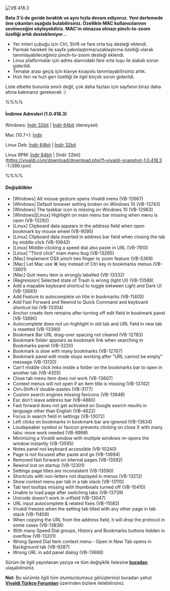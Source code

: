 ![VB 418.3](http://res.cloudinary.com/vivaldi/image/upload/v1457612277/418.3_iq54qk.png#full-width)

**Beta 3'ü de geride bıraktık ve aynı hızla devam ediyoruz. Yeni derlemede öne çıkanları aşağıda bulabilirsiniz. Özellikle MAC kullanıcılarının sevineceğini söyleyebiliriz. MAC'in olmazsa olmazı pinch-to-zoom özelliği artık destekleniyor...**

* Yer imleri çubuğu için Ctrl, Shift ve fare orta tuş desteği eklendi.
* Parmak hareketi ile sayfa yakınlaştırma/uzaklaştırma özelliği olarak tanımlayabileceğimiz pinch-to-zoom desteği eklendi.
* Linux platformalar için adres alanındaki fare orta tuşu ile alakalı sorun giderildi.
* Temalar arası geçiş için klavye kısayolu tanımlayabilirsiniz artık.
* Hızlı ileri ve hızlı geri özelliği ile ilgili birçok sorun giderildi.

Liste elbette bununla sınırlı değil, çok daha fazlası için sayfanın biraz daha altına bakmanız gerekecek :)

%%%%

#### İndirme Adresleri (1.0.418.3)

Windows: [İndir 32bit](https://vivaldi.com/download/download.php?f=Vivaldi.1.0.418.3.exe) | [İndir 64bit](https://vivaldi.com/download/download.php?f=Vivaldi.1.0.418.3.x64.exe) (deneysel)

Mac (10.7+): [İndir](https://vivaldi.com/download/download.php?f=Vivaldi.1.0.418.3.dmg)

Linux Deb: [İndir 64bit](https://vivaldi.com/download/download.php?f=vivaldi-snapshot_1.0.418.3-1_amd64.deb) | [İndir 32bit](https://vivaldi.com/download/download.php?f=vivaldi-snapshot_1.0.418.3-1_i386.de)

Linux RPM: [İndir 64bit](https://vivaldi.com/download/download.php?f=vivaldi-snapshot-1.0.418.3-1.x86_64.rpm) | [İndir 32bit](https://vivaldi.com/download/download.php?f=vivaldi-snapshot-1.0.418.3  -1.i386.rpm)

%%%%


#### Değişiklikler
* [Windows] Alt mouse gesture opens Vivaldi menu (VB-12667)
* [Windows] Default browser setting broken on Windows 10 (VB-13743)
* [Windows] The taskbar icon is missing on Windows 10 (VB-12963)
* [Windows][Linux] Highlight on main menu bar missing when menu is open (VB-13292)
* [Linux] Clipboard data appears in the address field when open bookmark by mouse wheel (VB-9095)
* [Linux] Clipboard data inserted in address bar field when closing the tab by middle click (VB-10642)
* [Linux] Middle-clicking a speed dial also paste in URL (VB-7810)
* [Linux] "Third click" main menu bug (VB-13265)
* [Mac] Implement OSX pinch two finger to zoom feature (VB-5369)
* [Mac] Let Mac use ⌘ key instead of Ctrl key in bookmarks menus (VB-13601)
* [Mac] Quit menu item is wrongly labelled (VB-13332)
* [Regression] Selected state of Trash is wrong (light UI) (VB-13588)
* Add a mapable keyboard shortcut to toggle between Light and Dark UI (VB-13693)
* Add Feature to autocomplete on title in bookmarks (VB-11405)
* Add Fast Forward and Rewind to Quick Command and keyboard shortcut list (VB-13304)
* Anchor create item remains after turning off edit field in bookmark panel (VB-13890)
* Autocomplete does not un-highlight in old tab and URL field in new tab is resetted (VB-13390)
* Bookmark Bar URL drag-over spacing not cleared (VB-12783)
* Bookmark folder appears as bookmark link when searching in Bookmarks panel (VB-3220)
* Bookmark is slow with many bookmarks (VB-12767)
* Bookmark panel edit mode stops working after "URL cannot be empty" message (VB-13120)
* Can't middle click links inside a folder on the bookmarks bar to open in another tab (VB-4355)
* Close tab menu item does not work (VB-13607)
* Context menus will not open if an item title is missing (VB-13742)
* Ctrl+Shift+V double-pastes (VB-3177)
* Custom search engines missing favicons (VB-13648)
* Esc don't leave address bar (VB-4880)
* Fast forward does not get activated on Google search results in language other than English (VB-4622)
* Focus in search field in settings (VB-13072)
* Left clicks on bookmarks in bookmark bar are ignored (VB-13634)
* Loudspeaker symbol or favicon prevents clicking on close X with many tabs: more work needed (VB-8998)
* Minimizing a Vivaldi window with multiple windows re-opens the window instantly (VB-13595)
* Notes panel not keyboard accessible (VB-10240)
* Page is not focused after paste and go (VB-13694)
* Removed fast forward on internal pages (VB-13592)
* Rewind lost on startup (VB-12301)
* Settings page titles are inconsistent (VB-13590)
* Shortcuts with non-letters not displayed in menus (VB-13212)
* Show context menu per tab in a tab stack (VB-13110)
* Tab text tooltips missing with thumbnails turned off (VB-10410)
* Unable to load page after switching tabs (VB-13739)
* Unicode doesn't work in urlfield (VB-13047)
* URL input autocomplete & related fixes (VB-11083)
* Vivaldi freezes when the setting tab tilled with any other page in tab stack (VB-11409)
* When copying the URL from the address field, it will drop the protocol in some cases (VB-13836)
* With many Speed Dial groups, History and Bookmarks buttons hidden in overflow (VB-13201)
* Wrong Speed Dial Item context menu - Open in New Tab opens in Background tab (VB-9287)
* Wrong URL in add panel dialog (VB-13688)


Sürüm ile ilgili yayınlanan yazıya ve tüm değişiklik listesine **[buradan](https://vivaldi.net/en-US/teamblog/91-snapshot-1-0-418-3-focusing-on-individual-requirements-not-statistics)** ulaşabilirsiniz.

**Not:** Bu sürümle ilgili tüm olumlu/olumsuz görüşlerinizi buradan yahut **[Vivaldi Türkçe Forumları](https://vivaldi.net/forum/turkish)** üzerinden bizlere iletebilirsiniz.
